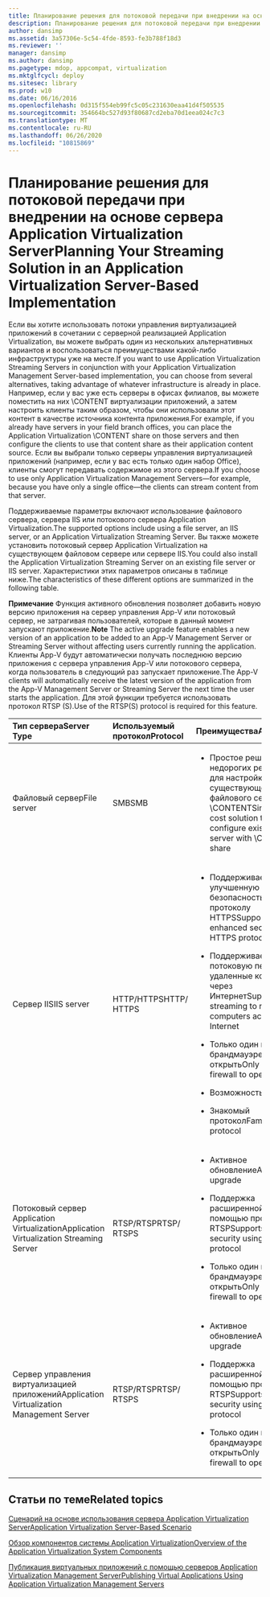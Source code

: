 ```yaml
---
title: Планирование решения для потоковой передачи при внедрении на основе сервера Application Virtualization Server
description: Планирование решения для потоковой передачи при внедрении на основе сервера Application Virtualization Server
author: dansimp
ms.assetid: 3a57306e-5c54-4fde-8593-fe3b788f18d3
ms.reviewer: ''
manager: dansimp
ms.author: dansimp
ms.pagetype: mdop, appcompat, virtualization
ms.mktglfcycl: deploy
ms.sitesec: library
ms.prod: w10
ms.date: 06/16/2016
ms.openlocfilehash: 0d315f554eb99fc5c05c231630eaa41d4f505535
ms.sourcegitcommit: 354664bc527d93f80687cd2eba70d1eea024c7c3
ms.translationtype: MT
ms.contentlocale: ru-RU
ms.lasthandoff: 06/26/2020
ms.locfileid: "10815869"
---
```

# <span data-ttu-id="28a15-103">Планирование решения для потоковой передачи при внедрении на основе сервера Application Virtualization Server</span><span class="sxs-lookup"><span data-stu-id="28a15-103">Planning Your Streaming Solution in an Application Virtualization Server-Based Implementation</span></span>


<span data-ttu-id="28a15-104">Если вы хотите использовать потоки управления виртуализацией приложений в сочетании с серверной реализацией Application Virtualization, вы можете выбрать один из нескольких альтернативных вариантов и воспользоваться преимуществами какой-либо инфраструктуры уже на месте.</span><span class="sxs-lookup"><span data-stu-id="28a15-104">If you want to use Application Virtualization Streaming Servers in conjunction with your Application Virtualization Management Server-based implementation, you can choose from several alternatives, taking advantage of whatever infrastructure is already in place.</span></span> <span data-ttu-id="28a15-105">Например, если у вас уже есть серверы в офисах филиалов, вы можете поместить на них \\CONTENT виртуализации приложений, а затем настроить клиенты таким образом, чтобы они использовали этот контент в качестве источника контента приложения.</span><span class="sxs-lookup"><span data-stu-id="28a15-105">For example, if you already have servers in your field branch offices, you can place the Application Virtualization \\CONTENT share on those servers and then configure the clients to use that content share as their application content source.</span></span> <span data-ttu-id="28a15-106">Если вы выбрали только серверы управления виртуализацией приложений (например, если у вас есть только один набор Office), клиенты смогут передавать содержимое из этого сервера.</span><span class="sxs-lookup"><span data-stu-id="28a15-106">If you choose to use only Application Virtualization Management Servers—for example, because you have only a single office—the clients can stream content from that server.</span></span>

<span data-ttu-id="28a15-107">Поддерживаемые параметры включают использование файлового сервера, сервера IIS или потокового сервера Application Virtualization.</span><span class="sxs-lookup"><span data-stu-id="28a15-107">The supported options include using a file server, an IIS server, or an Application Virtualization Streaming Server.</span></span> <span data-ttu-id="28a15-108">Вы также можете установить потоковый сервер Application Virtualization на существующем файловом сервере или сервере IIS.</span><span class="sxs-lookup"><span data-stu-id="28a15-108">You could also install the Application Virtualization Streaming Server on an existing file server or IIS server.</span></span> <span data-ttu-id="28a15-109">Характеристики этих параметров описаны в таблице ниже.</span><span class="sxs-lookup"><span data-stu-id="28a15-109">The characteristics of these different options are summarized in the following table.</span></span>

<span data-ttu-id="28a15-110">**Примечание**  Функция активного обновления позволяет добавить новую версию приложения на сервер управления App-V или потоковый сервер, не затрагивая пользователей, которые в данный момент запускают приложение.</span><span class="sxs-lookup"><span data-stu-id="28a15-110">**Note** The active upgrade feature enables a new version of an application to be added to an App-V Management Server or Streaming Server without affecting users currently running the application.</span></span> <span data-ttu-id="28a15-111">Клиенты App-V будут автоматически получать последнюю версию приложения с сервера управления App-V или потокового сервера, когда пользователь в следующий раз запускает приложение.</span><span class="sxs-lookup"><span data-stu-id="28a15-111">The App-V clients will automatically receive the latest version of the application from the App-V Management Server or Streaming Server the next time the user starts the application.</span></span> <span data-ttu-id="28a15-112">Для этой функции требуется использовать протокол RTSP (S).</span><span class="sxs-lookup"><span data-stu-id="28a15-112">Use of the RTSP(S) protocol is required for this feature.</span></span>

 

<table>
<colgroup>
<col width="20%" />
<col width="20%" />
<col width="20%" />
<col width="20%" />
<col width="20%" />
</colgroup>
<thead>
<tr class="header">
<th align="left"><span data-ttu-id="28a15-113">Тип сервера</span><span class="sxs-lookup"><span data-stu-id="28a15-113">Server Type</span></span></th>
<th align="left"><span data-ttu-id="28a15-114">Используемый протокол</span><span class="sxs-lookup"><span data-stu-id="28a15-114">Protocol</span></span></th>
<th align="left"><span data-ttu-id="28a15-115">Преимущества</span><span class="sxs-lookup"><span data-stu-id="28a15-115">Advantages</span></span></th>
<th align="left"><span data-ttu-id="28a15-116">Недостатки</span><span class="sxs-lookup"><span data-stu-id="28a15-116">Disadvantages</span></span></th>
<th align="left"><span data-ttu-id="28a15-117">Ссылки</span><span class="sxs-lookup"><span data-stu-id="28a15-117">Links</span></span></th>
</tr>
</thead>
<tbody>
<tr class="odd">
<td align="left"><p><span data-ttu-id="28a15-118">Файловый сервер</span><span class="sxs-lookup"><span data-stu-id="28a15-118">File server</span></span></p></td>
<td align="left"><p><span data-ttu-id="28a15-119">SMB</span><span class="sxs-lookup"><span data-stu-id="28a15-119">SMB</span></span></p></td>
<td align="left"><ul>
<li><p><span data-ttu-id="28a15-120">Простое решение недорогих ресурсов для настройки существующего файлового сервера с \CONTENT</span><span class="sxs-lookup"><span data-stu-id="28a15-120">Simple low-cost solution to configure existing file server with \CONTENT share</span></span></p></li>
</ul></td>
<td align="left"><ul>
<li><p><span data-ttu-id="28a15-121">Нет активного обновления</span><span class="sxs-lookup"><span data-stu-id="28a15-121">No active upgrade</span></span></p></li>
</ul></td>
<td align="left"><p><a href="how-to-configure-the-file-server.md" data-raw-source="[How to Configure the File Server](how-to-configure-the-file-server.md)"><span data-ttu-id="28a15-122">Настройка файлового сервера</span><span class="sxs-lookup"><span data-stu-id="28a15-122">How to Configure the File Server</span></span></a></p></td>
</tr>
<tr class="even">
<td align="left"><p><span data-ttu-id="28a15-123">Сервер IIS</span><span class="sxs-lookup"><span data-stu-id="28a15-123">IIS server</span></span></p></td>
<td align="left"><p><span data-ttu-id="28a15-124">HTTP/HTTPS</span><span class="sxs-lookup"><span data-stu-id="28a15-124">HTTP/ HTTPS</span></span></p></td>
<td align="left"><ul>
<li><p><span data-ttu-id="28a15-125">Поддерживает улучшенную безопасность по протоколу HTTPS</span><span class="sxs-lookup"><span data-stu-id="28a15-125">Supports enhanced security using HTTPS protocol</span></span></p></li>
<li><p><span data-ttu-id="28a15-126">Поддерживает потоковую передачу на удаленные компьютеры через Интернет</span><span class="sxs-lookup"><span data-stu-id="28a15-126">Supports streaming to remote computers across the Internet</span></span></p></li>
<li><p><span data-ttu-id="28a15-127">Только один порт в брандмауэре, чтобы открыть</span><span class="sxs-lookup"><span data-stu-id="28a15-127">Only one port in firewall to open</span></span></p></li>
<li><p><span data-ttu-id="28a15-128">Возможностью</span><span class="sxs-lookup"><span data-stu-id="28a15-128">Scalable</span></span></p></li>
<li><p><span data-ttu-id="28a15-129">Знакомый протокол</span><span class="sxs-lookup"><span data-stu-id="28a15-129">Familiar protocol</span></span></p></li>
</ul></td>
<td align="left"><ul>
<li><p><span data-ttu-id="28a15-130">Требуется управление IIS</span><span class="sxs-lookup"><span data-stu-id="28a15-130">Need to manage IIS</span></span></p></li>
<li><p><span data-ttu-id="28a15-131">Нет активного обновления</span><span class="sxs-lookup"><span data-stu-id="28a15-131">No active upgrade</span></span></p></li>
</ul></td>
<td align="left"><p><a href="how-to-configure-the-server-for-iis.md" data-raw-source="[How to Configure the Server for IIS](how-to-configure-the-server-for-iis.md)"><span data-ttu-id="28a15-132">Настройка сервера для служб IIS</span><span class="sxs-lookup"><span data-stu-id="28a15-132">How to Configure the Server for IIS</span></span></a></p></td>
</tr>
<tr class="odd">
<td align="left"><p><span data-ttu-id="28a15-133">Потоковый сервер Application Virtualization</span><span class="sxs-lookup"><span data-stu-id="28a15-133">Application Virtualization Streaming Server</span></span></p></td>
<td align="left"><p><span data-ttu-id="28a15-134">RTSP/RTSP</span><span class="sxs-lookup"><span data-stu-id="28a15-134">RTSP/ RTSPS</span></span></p></td>
<td align="left"><ul>
<li><p><span data-ttu-id="28a15-135">Активное обновление</span><span class="sxs-lookup"><span data-stu-id="28a15-135">Active upgrade</span></span></p></li>
<li><p><span data-ttu-id="28a15-136">Поддержка расширенной защиты с помощью протокола RTSP</span><span class="sxs-lookup"><span data-stu-id="28a15-136">Supports enhanced security using RTSPS protocol</span></span></p></li>
<li><p><span data-ttu-id="28a15-137">Только один порт в брандмауэре, чтобы открыть</span><span class="sxs-lookup"><span data-stu-id="28a15-137">Only one port in firewall to open</span></span></p></li>
</ul></td>
<td align="left"><ul>
<li><p><span data-ttu-id="28a15-138">Двойная инфраструктура</span><span class="sxs-lookup"><span data-stu-id="28a15-138">Dual infrastructure</span></span></p></li>
<li><p><span data-ttu-id="28a15-139">Требование для администрирования сервера</span><span class="sxs-lookup"><span data-stu-id="28a15-139">Server administration requirement</span></span></p></li>
</ul></td>
<td align="left"><p><a href="how-to-configure-the-application-virtualization-streaming-servers.md" data-raw-source="[How to Configure the Application Virtualization Streaming Servers](how-to-configure-the-application-virtualization-streaming-servers.md)"><span data-ttu-id="28a15-140">Настройка серверов Application Virtualization Streaming Server</span><span class="sxs-lookup"><span data-stu-id="28a15-140">How to Configure the Application Virtualization Streaming Servers</span></span></a></p></td>
</tr>
<tr class="even">
<td align="left"><p><span data-ttu-id="28a15-141">Сервер управления виртуализацией приложений</span><span class="sxs-lookup"><span data-stu-id="28a15-141">Application Virtualization Management Server</span></span></p></td>
<td align="left"><p><span data-ttu-id="28a15-142">RTSP/RTSP</span><span class="sxs-lookup"><span data-stu-id="28a15-142">RTSP/ RTSPS</span></span></p></td>
<td align="left"><ul>
<li><p><span data-ttu-id="28a15-143">Активное обновление</span><span class="sxs-lookup"><span data-stu-id="28a15-143">Active upgrade</span></span></p></li>
<li><p><span data-ttu-id="28a15-144">Поддержка расширенной защиты с помощью протокола RTSP</span><span class="sxs-lookup"><span data-stu-id="28a15-144">Supports enhanced security using RTSPS protocol</span></span></p></li>
<li><p><span data-ttu-id="28a15-145">Только один порт в брандмауэре, чтобы открыть</span><span class="sxs-lookup"><span data-stu-id="28a15-145">Only one port in firewall to open</span></span></p></li>
</ul></td>
<td align="left"><ul>
<li><p><span data-ttu-id="28a15-146">Двойная инфраструктура</span><span class="sxs-lookup"><span data-stu-id="28a15-146">Dual infrastructure</span></span></p></li>
<li><p><span data-ttu-id="28a15-147">Требование для администрирования сервера</span><span class="sxs-lookup"><span data-stu-id="28a15-147">Server administration requirement</span></span></p></li>
</ul></td>
<td align="left"><p><a href="how-to-configure-the-application-virtualization-management-servers.md" data-raw-source="[How to Configure the Application Virtualization Management Servers](how-to-configure-the-application-virtualization-management-servers.md)"><span data-ttu-id="28a15-148">Настройка серверов Application Virtualization Management Server</span><span class="sxs-lookup"><span data-stu-id="28a15-148">How to Configure the Application Virtualization Management Servers</span></span></a></p></td>
</tr>
</tbody>
</table>

 

## <span data-ttu-id="28a15-149">Статьи по теме</span><span class="sxs-lookup"><span data-stu-id="28a15-149">Related topics</span></span>


[<span data-ttu-id="28a15-150">Сценарий на основе использования сервера Application Virtualization Server</span><span class="sxs-lookup"><span data-stu-id="28a15-150">Application Virtualization Server-Based Scenario</span></span>](application-virtualization-server-based-scenario.md)

[<span data-ttu-id="28a15-151">Обзор компонентов системы Application Virtualization</span><span class="sxs-lookup"><span data-stu-id="28a15-151">Overview of the Application Virtualization System Components</span></span>](overview-of-the-application-virtualization-system-components.md)

[<span data-ttu-id="28a15-152">Публикация виртуальных приложений с помощью серверов Application Virtualization Management Server</span><span class="sxs-lookup"><span data-stu-id="28a15-152">Publishing Virtual Applications Using Application Virtualization Management Servers</span></span>](publishing-virtual-applications-using-application-virtualization-management-servers.md)

 

 





